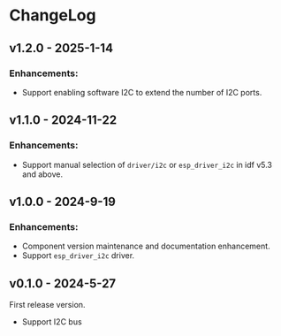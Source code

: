 # ChangeLog

## v1.2.0 - 2025-1-14

### Enhancements:

- Support enabling software I2C to extend the number of I2C ports.

## v1.1.0 - 2024-11-22

### Enhancements:

- Support manual selection of ``driver/i2c`` or ``esp_driver_i2c`` in idf v5.3 and above.

## v1.0.0 - 2024-9-19

### Enhancements:

- Component version maintenance and documentation enhancement.
- Support `esp_driver_i2c` driver.

## v0.1.0 - 2024-5-27

First release version.

- Support I2C bus
